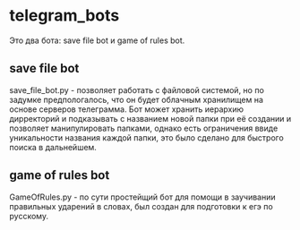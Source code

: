 # telegram_bots
Это два бота: save file bot и game of rules bot.

## save file bot
save_file_bot.py - позволяет работать с файловой системой, но по задумке предпологалось, что он будет облачным хранилищем на основе серверов телеграмма.
Бот может хранить иерархию дирректорий и подказывать с названием новой папки при её создании и позволяет манипулировать папками, однако есть ограничения ввиде уникальности названия каждой папки, это было сделано для быстрого поиска в дальнейшем.

## game of rules bot
GameOfRules.py - по сути простейщий бот для помощи в заучивании правильных ударений в словах, был создан для подготовки к егэ по русскому.